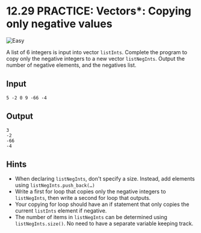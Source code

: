 # 12.29 PRACTICE: Vectors*: Copying only negative values
![Easy]

A list of 6 integers is input into vector `listInts`.
Complete the program to copy only the negative integers to a new vector `listNegInts`.
Output the number of negative elements, and the negatives list.

## Input
```
5 -2 0 9 -66 -4
```

## Output
```
3
-2
-66
-4
```

## Hints
* When declaring `listNegInts`, don't specify a size.
Instead, add elements using `listNegInts.push_back(…)`
* Write a first for loop that copies only the negative integers to `listNegInts`, then write a second for loop that outputs.
* Your copying for loop should have an if statement that only copies the current `listInts` element if negative.
* The number of items in `listNegInts` can be determined using `listNegInts.size()`.
No need to have a separate variable keeping track.

[Easy]: https://flat.badgen.net/badge/Easy/★☆☆☆/green